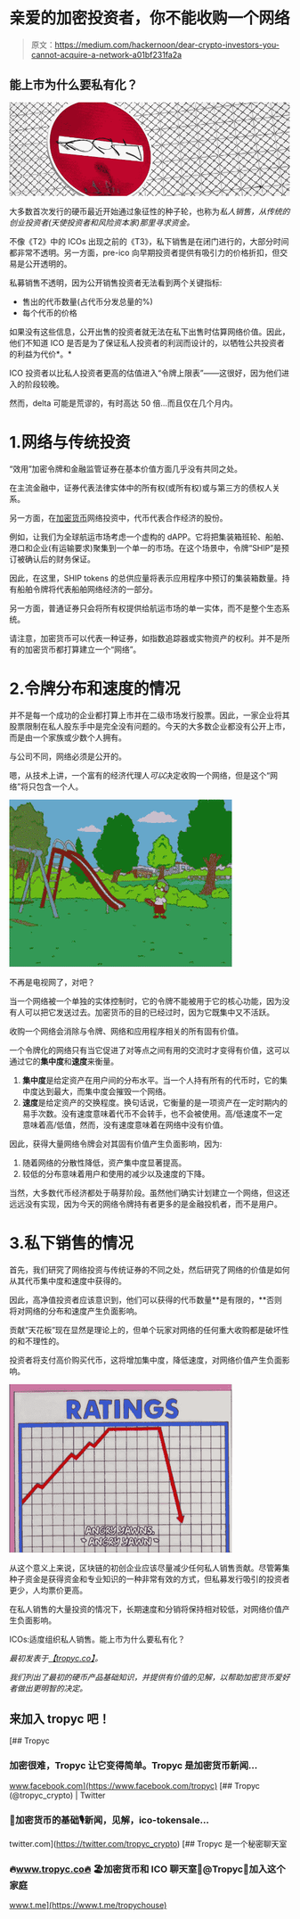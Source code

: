 # 亲爱的加密投资者，你不能收购一个网络

> 原文：<https://medium.com/hackernoon/dear-crypto-investors-you-cannot-acquire-a-network-a01bf231fa2a>

## 能上市为什么要私有化？

![](img/a93c636305823a0cb81b4cac506020a1.png)

大多数首次发行的硬币最近开始通过象征性的种子轮，也称为*私人销售，从传统的创业投资者(天使投资者和风险资本家)那里寻求资金。*

不像《T2》中的 ICOs 出现之前的《T3》，私下销售是在闭门进行的，大部分时间都非常不透明。另一方面，pre-ico 向早期投资者提供有吸引力的价格折扣，但交易是公开透明的。

私募销售不透明，因为公开销售投资者无法看到两个关键指标:

*   售出的代币数量(占代币分发总量的%)
*   每个代币的价格

如果没有这些信息，公开出售的投资者就无法在私下出售时估算网络价值。因此，他们不知道 ICO 是否是为了保证私人投资者的利润而设计的，以牺牲公共投资者的利益为代价*。*

ICO 投资者以比私人投资者更高的估值进入“令牌上限表”——这很好，因为他们进入的阶段较晚。

然而，delta 可能是荒谬的，有时高达 50 倍…而且仅在几个月内。

# 1.网络与传统投资

“效用”加密令牌和金融监管证券在基本价值方面几乎没有共同之处。

在主流金融中，证券代表法律实体中的所有权(或所有权)或与第三方的债权人关系。

另一方面，在[加密货币](https://hackernoon.com/tagged/cryptocurrency)网络投资中，代币代表合作经济的股份。

例如，让我们为全球航运市场考虑一个虚构的 dAPP。它将把集装箱班轮、船舶、港口和企业(有运输要求)聚集到一个单一的市场。在这个场景中，令牌“SHIP”是预订被确认后的财务保证。

因此，在这里，SHIP tokens 的总供应量将表示应用程序中预订的集装箱数量。持有船舶令牌将代表船舶网络经济的一部分。

另一方面，普通证券只会将所有权提供给航运市场的单一实体，而不是整个生态系统。

请注意，加密货币可以代表一种证券，如指数追踪器或实物资产的权利。并不是所有的加密货币都打算建立一个“网络”。

# 2.令牌分布和速度的情况

并不是每一个成功的企业都打算上市并在二级市场发行股票。因此，一家企业将其股票限制在私人股东手中是完全没有问题的。今天的大多数企业都没有公开上市，而是由一个家族或少数个人拥有。

与公司不同，网络必须是公开的。

嗯，从技术上讲，一个富有的经济代理人*可以*决定收购一个网络，但是这个“网络”将只包含一个人。

![](img/1bceb9e83a6f7e218f5b407e127b22f0.png)

不再是电视网了，对吧？

当一个网络被一个单独的实体控制时，它的令牌不能被用于它的核心功能，因为没有人可以把它发送过去。加密货币的目的已经过时，因为它既集中又不活跃。

收购一个网络会消除与令牌、网络和应用程序相关的所有固有价值。

一个令牌化的网络只有当它促进了对等点之间有用的交流时才变得有价值，这可以通过它的**集中度**和**速度**来衡量。

1.  **集中度**是给定资产在用户间的分布水平。当一个人持有所有的代币时，它的集中度达到最大，而集中度会摧毁一个网络。
2.  **速度**是给定资产的交换程度。换句话说，它衡量的是一项资产在一定时期内的易手次数。没有速度意味着代币不会转手，也不会被使用。高/低速度不一定意味着高/低值，然而，没有速度意味着在网络中没有价值。

因此，获得大量网络令牌会对其固有价值产生负面影响，因为:

1.  随着网络的分散性降低，资产集中度显著提高。
2.  较低的分布意味着用户和使用的减少以及速度的下降。

当然，大多数代币经济都处于萌芽阶段。虽然他们确实计划建立一个网络，但这还远远没有实现，因为今天的网络令牌持有者更多的是金融投机者，而不是用户。

# 3.私下销售的情况

首先，我们研究了网络投资与传统证券的不同之处，然后研究了网络的价值是如何从其代币集中度和速度中获得的。

因此，高净值投资者应该意识到，他们可以获得的代币数量**是有限的，**否则将对网络的分布和速度产生负面影响。

贡献“天花板”现在显然是理论上的，但单个玩家对网络的任何重大收购都是破坏性的和不理性的。

投资者将支付高价购买代币，这将增加集中度，降低速度，对网络价值产生负面影响。

![](img/eccc9b436a2aa52a7f80eaace143a26e.png)

从这个意义上来说，区块链的初创企业应该尽量减少任何私人销售贡献。尽管筹集种子资金是获得资金和专业知识的一种非常有效的方式，但私募发行吸引的投资者更少，人均票价更高。

在私人销售的大量投资的情况下，长期速度和分销将保持相对较低，对网络价值产生负面影响。

ICOs:适度组织私人销售。能上市为什么要私有化？

*最初发表于*[*【tropyc.co】*](https://tropyc.co/pages/news/dear-investors-you-cannot-acquire-a-network)*。*

*我们列出了最初的硬币产品基础知识，并提供有价值的见解，以帮助加密货币爱好者做出更明智的决定。*

## 来加入 tropyc 吧！

[](https://www.facebook.com/tropyc) [## Tropyc

### 加密很难，Tropyc 让它变得简单。Tropyc 是加密货币新闻…

www.facebook.com](https://www.facebook.com/tropyc) [](https://twitter.com/tropyc_crypto) [## Tropyc (@tropyc_crypto) | Twitter

### 🌴加密货币的基础🎙️新闻，见解，ico-tokensale…

twitter.com](https://twitter.com/tropyc_crypto) [](https://www.t.me/tropychouse) [## Tropyc 是一个秘密聊天室

### 🔥www.tropyc.co🔥 🏖加密货币和 ICO 聊天室🌴@Tropyc🌴加入这个家庭

www.t.me](https://www.t.me/tropychouse)